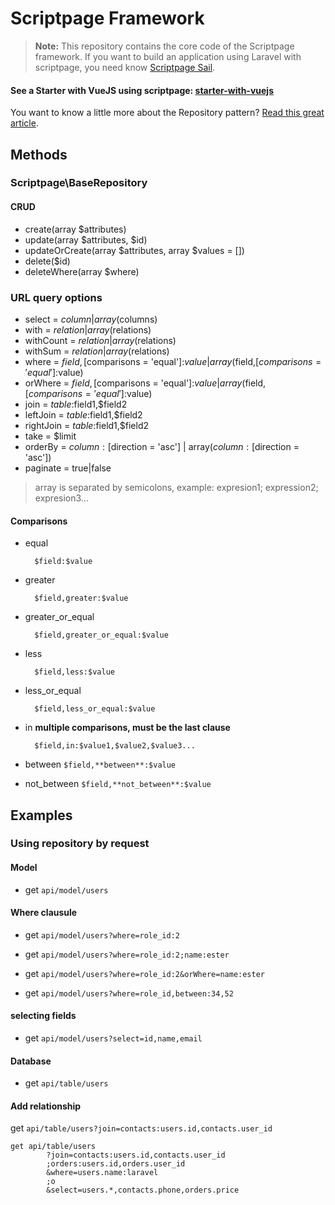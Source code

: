 # Scriptpage Framework

> **Note:** This repository contains the core code of the Scriptpage framework. If you want to build an application using Laravel with scriptpage, you need know [Scriptpage Sail](https://github.com/tuliogoncalves/sail).


#### See a Starter with VueJS using scriptpage: [starter-with-vuejs](https://github.com/tuliogoncalves/starter-with-vuejs) 

You want to know a little more about the Repository pattern? [Read this great article](http://scriptpage.com.br/using-scriptpage-repository).

## Methods

### Scriptpage\BaseRepository

#### CRUD
- create(array $attributes)
- update(array $attributes, $id)
- updateOrCreate(array $attributes, array $values = [])
- delete($id)
- deleteWhere(array $where)

### URL query options
- select = $column | array($columns)
- with = $relation | array($relations)
- withCount = $relation | array($relations)
- withSum = $relation | array($relations)
- where = $field,[$comparisons = 'equal']:$value | array($field,[$comparisons = 'equal']:$value)
- orWhere = $field,[$comparisons = 'equal']:$value | array($field,[$comparisons = 'equal']:$value)
- join = $table:$field1,$field2
- leftJoin = $table:$field1,$field2
- rightJoin = $table:$field1,$field2
- take = $limit
- orderBy = $column:[$direction = 'asc'] | array($column:[$direction = 'asc'])
- paginate = true|false

> array is separated by semicolons, example: expresion1; expression2; expresion3...

#### Comparisons
- equal

        $field:$value

- greater

        $field,greater:$value

- greater_or_equal

        $field,greater_or_equal:$value

- less

        $field,less:$value

- less_or_equal

        $field,less_or_equal:$value

- in
    **multiple comparisons, must be the last clause**

        $field,in:$value1,$value2,$value3...


- between `$field,**between**:$value`
- not_between `$field,**not_between**:$value`

## Examples

### Using repository by request

#### Model

- get `api/model/users`

#### Where clausule

- get `api/model/users?where=role_id:2`

- get `api/model/users?where=role_id:2;name:ester`

- get `api/model/users?where=role_id:2&orWhere=name:ester`

- get `api/model/users?where=role_id,between:34,52`

#### selecting fields

- get `api/model/users?select=id,name,email`

#### Database

- get `api/table/users`

#### Add relationship

get `api/table/users?join=contacts:users.id,contacts.user_id`

    get api/table/users
            ?join=contacts:users.id,contacts.user_id
            ;orders:users.id,orders.user_id
            &where=users.name:laravel
            ;o
            &select=users.*,contacts.phone,orders.price
